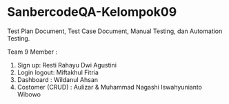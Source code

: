 # SanbercodeQA-Kelompok09
Test Plan Document, Test Case Document, Manual Testing, dan Automation Testing.

Team 9 Member :
1. Sign up: Resti Rahayu Dwi Agustini
2. Login logout: Miftakhul Fitria
3. Dashboard : Wildanul Ahsan
4. Costomer (CRUD) : Aulizar & Muhammad Nagashi Iswahyunianto Wibowo
